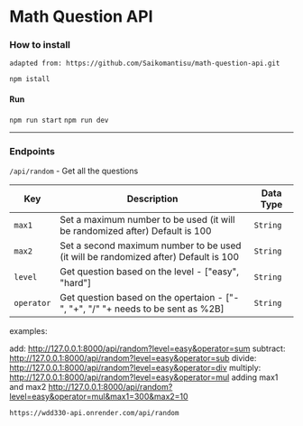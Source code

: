 # Math Question API

### How to install

```
adapted from: https://github.com/Saikomantisu/math-question-api.git

npm istall
```

#### Run

 ```npm run start```
 ```npm run dev```
 
 ---
 
### Endpoints
`/api/random` - Get all the questions

| Key | Description | Data Type
| ----------- | ----------- | ----------- |
| `max1` | Set a maximum number to be used (it will be randomized after) Default is 100 | `String`
| `max2` | Set a second maximum number to be used (it will be randomized after) Default is 100 | `String`
| `level` | Get question based on the level - ["easy", "hard"] | `String`
| `operator` | Get question based on the opertaion - ["-", "+", "/" "+ needs to be sent as %2B] | `String`


examples:


add: 
    http://127.0.0.1:8000/api/random?level=easy&operator=sum
subtract: 
    http://127.0.0.1:8000/api/random?level=easy&operator=sub
divide: 
    http://127.0.0.1:8000/api/random?level=easy&operator=div
multiply: 
    http://127.0.0.1:8000/api/random?level=easy&operator=mul
adding max1 and max2 
    http://127.0.0.1:8000/api/random?level=easy&operator=mul&max1=300&max2=10

    https://wdd330-api.onrender.com/api/random